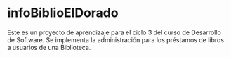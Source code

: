 # infoBiblioElDorado

Este es un proyecto de aprendizaje para el ciclo 3 del curso de Desarrollo de Software.
Se implementa la administración para los préstamos de libros a usuarios de una Biblioteca.
